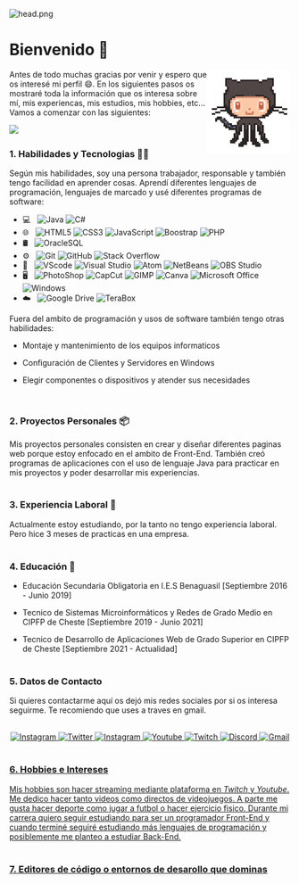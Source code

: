 ![head.png](https://cdn.pixabay.com/photo/2016/05/22/19/07/background-1409025_960_720.png)

# Bienvenido 👋

<!--
**Alexandru031/Alexandru031** is a ✨ _special_ ✨ repository because its `README.md` (this file) appears on your GitHub profile.

Here are some ideas to get you started:

- 🔭 I’m currently working on ...
- 🌱 I’m currently learning ...
- 👯 I’m looking to collaborate on ...
- 🤔 I’m looking for help with ...
- 💬 Ask me about ...
- 📫 How to reach me: ...
- 😄 Pronouns: ...
- ⚡ Fun fact: ...
-->
<img align='right' src="https://raw.githubusercontent.com/iCharlesZ/FigureBed/master/img/octocat.gif" width="150">

Antes de todo muchas gracias por venir y espero que os interesé mi perfil 😄. En los siguientes pasos os mostraré toda la información que os interesa sobre mí, mis experiencas, mis estudios, mis hobbies, etc... Vamos a comenzar con las siguientes:

<a href="https://github.com/Alexandru031">
   <img src="https://komarev.com/ghpvc/?username=Alexandru031">
</a>

### 1. Habilidades y Tecnologias 👨‍💻

Según mis habilidades, soy una persona trabajador, responsable y también tengo facilidad en aprender cosas. Aprendí diferentes lenguajes de programación, lenguajes de marcado y usé diferentes programas de software:

- 💻 &nbsp;
  <img alt="Java" src="https://img.shields.io/badge/-Java-black?logo=Java&amp;style=for-the-badge">
  <img alt="C#" src="https://img.shields.io/badge/-Csharp-black?logo=csharp&amp;style=for-the-badge">
- 🌐 &nbsp;
   <img alt="HTML5" src="https://img.shields.io/badge/-HTML5-black?logo=html5&amp;style=for-the-badge">
   <img alt="CSS3" src="https://img.shields.io/badge/-CSS3-black?logo=css3&amp;style=for-the-badge">
   <img alt="JavaScript" src="https://img.shields.io/badge/-JavaScript-black?logo=javascript&amp;style=for-the-badge">
   <img alt="Boostrap" src="https://img.shields.io/badge/-Boostrap-black?logo=bootstrap&amp;style=for-the-badge">
   <img alt="PHP" src="https://img.shields.io/badge/-PHP-black?logo=php&amp;style=for-the-badge">
- 🛢 &nbsp;
   <img alt="OracleSQL" src="https://img.shields.io/badge/-OracleSQL-black?logo=oracle&amp;style=for-the-badge">
- ⚙️ &nbsp;
   <img alt="Git" src="https://img.shields.io/badge/-Git-black?logo=git&amp;style=for-the-badge">
   <img alt="GitHub" src="https://img.shields.io/badge/-GitHub-black?logo=github&amp;style=for-the-badge">
   <img alt="Stack Overflow" src="https://img.shields.io/badge/-Stack Overflow-black?logo=stackoverflow&amp;style=for-the-badge">
- 🔧 &nbsp;
   <img alt="VScode" src="https://img.shields.io/badge/-VScode-black?logo=visualstudiocode&amp;style=for-the-badge">
   <img alt="Visual Studio" src="https://img.shields.io/badge/-VisualStudio-black?logo=visualstudio&amp;style=for-the-badge">
   <img alt="Atom" src="https://img.shields.io/badge/-Atom-black?logo=atom&amp;style=for-the-badge">
   <img alt="NetBeans" src="https://img.shields.io/badge/-NetBeans-black?logo=apachenetbeanside&amp;style=for-the-badge">
   <img alt="OBS Studio" src="https://img.shields.io/badge/-OBS Studio-black?logo=obsstudio&amp;style=for-the-badge">
- 🖥 &nbsp;
   <img alt="PhotoShop" src="https://img.shields.io/badge/-Photoshop-black?logo=adobephotoshop&amp;style=for-the-badge">
   <img alt="CapCut" src="https://img.shields.io/badge/-Capcut-black?logo=capcut&amp;style=for-the-badge">
   <img alt="GIMP" src="https://img.shields.io/badge/-GIMP-black?logo=gimp&amp;style=for-the-badge">
   <img alt="Canva" src="https://img.shields.io/badge/-Canva-black?logo=canva&amp;style=for-the-badge">
   <img alt="Microsoft Office" src="https://img.shields.io/badge/-Microsoft Office-black?logo=microsoftoffice&amp;style=for-the-badge">
   <img alt="Windows" src="https://img.shields.io/badge/-Windows-black?logo=windows&amp;style=for-the-badge">
- ☁️ &nbsp;
   <img alt="Google Drive" src="https://img.shields.io/badge/-Google Drive-black?logo=googledrive&amp;style=for-the-badge">
   <img alt="TeraBox" src="https://img.shields.io/badge/-TeraBox-black?logo=terabox&amp;style=for-the-badge">

Fuera del ambito de programación y usos de software también tengo otras habilidades:

- Montaje y mantenimiento de los equipos informaticos

- Configuración de Clientes y Servidores en Windows

- Elegir componentes o dispositivos y atender sus necesidades
<br>

### 2. Proyectos Personales 📦

Mis proyectos personales consisten en crear y diseñar diferentes paginas web porque estoy enfocado en el ambito de Front-End. También creó programas de aplicaciones con el uso de lenguaje Java para practicar en mis proyectos y poder desarrollar mis experiencias.
<br><br>

### 3. Experiencia Laboral 💼

Actualmente estoy estudiando, por la tanto no tengo experiencia laboral. Pero hice 3 meses de practicas en una empresa.
<br><br>

### 4. Educación 🏫

- Educación Secundaria Obligatoria en I.E.S Benaguasil [Septiembre 2016 - Junio 2019]

- Tecnico de Sistemas Microinformáticos y Redes de Grado Medio en CIPFP de Cheste [Septiembre 2019 - Junio 2021]

- Tecnico de Desarrollo de Aplicaciones Web de Grado Superior en CIPFP de Cheste [Septiembre 2021 - Actualidad]
<br><br>

### 5. Datos de Contacto

Si quieres contactarme aquí os dejó mis redes sociales por si os interesa seguirme. Te recomiendo que uses a traves en gmail.

<br>
<div align=center>
   <a href="https://www.instagram.com/el.estanusky/"><img alt="Instagram" src="https://img.shields.io/badge/-Instagram-pink?logo=instagram&amp;style=for-the-badge">
   <a href="https://twitter.com/elestanusky"><img alt="Twitter" src="https://img.shields.io/badge/-Twitter-blue?logo=twitter&amp;style=for-the-badge">
   <a href="https://www.tiktok.com/@el.estanusky17"><img alt="Instagram" src="https://img.shields.io/badge/-TikTok-black?logo=tiktok&amp;style=for-the-badge">
   <a href="https://www.youtube.com/channel/UCSNSrWuP3dlDq9VOfStxrEQ"><img alt="Youtube" src="https://img.shields.io/badge/-Youtube-red?logo=youtube&amp;style=for-the-badge">
   <a href="https://www.twitch.tv/straliusplay"><img alt="Twitch" src="https://img.shields.io/badge/-Twitch-purple?logo=twitch&amp;style=for-the-badge">
      <a href="https://discord.gg/QGAYtEHfwA"><img alt="Discord" src="https://img.shields.io/badge/-Discord-white?logo=discord&amp;style=for-the-badge">
   <a href="mailto:alexandrustanica33@gmail.com" subject="alexandrustanica33@gmail.com"><img alt="Gmail" src="https://img.shields.io/badge/-alexandrustanica33@gmail.com-white?logo=gmail&amp;style=for-the-badge">
</div>
<br>
      
### 6. Hobbies e Intereses
      
Mis hobbies son hacer streaming mediante plataforma en *Twitch* y *Youtube*. Me dedico hacer tanto videos como directos de videojuegos. A parte me gusta hacer deporte como jugar a futbol o hacer ejercicio fisico. Durante mi carrera quiero seguir estudiando para ser un programador Front-End y cuando terminé seguiré estudiando más lenguajes de programación y posiblemente me planteo a estudiar Back-End.
<br><br>
      
### 7. Editores de código o entornos de desarollo que dominas 
